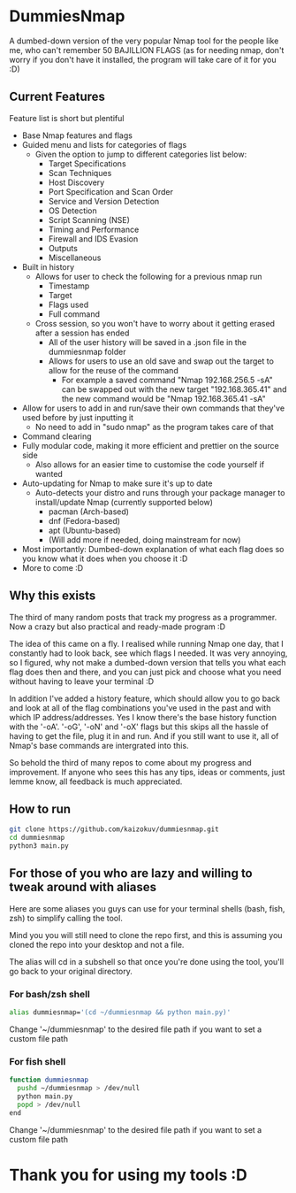 # DummiesNmap

A dumbed-down version of the very popular Nmap tool for the people like me, who can't remember 50 BAJILLION FLAGS (as for needing nmap, don't worry if you don't have it installed, the program will take care of it for you :D)

## Current Features
Feature list is short but plentiful
- Base Nmap features and flags
- Guided menu and lists for categories of flags
  - Given the option to jump to different categories list below:
    - Target Specifications
    - Scan Techniques
    - Host Discovery
    - Port Specification and Scan Order
    - Service and Version Detection
    - OS Detection
    - Script Scanning (NSE)
    - Timing and Performance
    - Firewall and IDS Evasion
    - Outputs
    - Miscellaneous
- Built in history
  - Allows for user to check the following for a previous nmap run
    - Timestamp
    - Target
    - Flags used
    - Full command
  - Cross session, so you won't have to worry about it getting erased after a session has ended
    - All of the user history will be saved in a .json file in the dummiesnmap folder
    - Allows for users to use an old save and swap out the target to allow for the reuse of the command
      - For example a saved command "Nmap 192.168.256.5 -sA" can be swapped out with the new target "192.168.365.41" and the new command would be "Nmap 192.168.365.41 -sA"
- Allow for users to add in and run/save their own commands that they've used before by just inputting it
  - No need to add in "sudo nmap" as the program takes care of that
- Command clearing
- Fully modular code, making it more efficient and prettier on the source side
  - Also allows for an easier time to customise the code yourself if wanted
- Auto-updating for Nmap to make sure it's up to date
  - Auto-detects your distro and runs through your package manager to install/update Nmap (currently supported below)
    - pacman (Arch-based)
    - dnf (Fedora-based)
    - apt (Ubuntu-based)
    - (Will add more if needed, doing mainstream for now)
- Most importantly: Dumbed-down explanation of what each flag does so you know what it does when you choose it :D
- More to come :D

## Why this exists
The third of many random posts that track my progress as a programmer. Now a crazy but also practical and ready-made program :D

The idea of this came on a fly. I realised while running Nmap one day, that I constantly had to look back, see which flags I needed. It was very annoying, so I figured, why not make a dumbed-down version that tells you what each flag does then and there, and you can just pick and choose what you need without having to leave your terminal :D

In addition I've added a history feature, which should allow you to go back and look at all of the flag combinations you've used in the past and with which IP address/addresses. Yes I know there's the base history function with the '-oA'. '-oG', '-oN' and '-oX' flags but this skips all the hassle of having to get the file, plug it in and run. And if you still want to use it, all of Nmap's base commands are intergrated into this.

So behold the third of many repos to come about my progress and improvement. If anyone who sees this has any tips, ideas or comments, just lemme know, all feedback is much appreciated.

## How to run
```bash
git clone https://github.com/kaizokuv/dummiesnmap.git
cd dummiesnmap
python3 main.py
```

## For those of you who are lazy and willing to tweak around with aliases
Here are some aliases you guys can use for your terminal shells (bash, fish, zsh) to simplify calling the tool. 

Mind you you will still need to clone the repo first, and this is assuming you cloned the repo into your desktop and not a file. 

The alias will cd in a subshell so that once you're done using the tool, you'll go back to your original directory.

### For bash/zsh shell
```bash
alias dummiesnmap='(cd ~/dummiesnmap && python main.py)'
```
Change '~/dummiesnmap' to the desired file path if you want to set a custom file path

### For fish shell
```bash
function dummiesnmap
  pushd ~/dummiesnmap > /dev/null
  python main.py
  popd > /dev/null
end
```
Change '~/dummiesnmap' to the desired file path if you want to set a custom file path


# Thank you for using my tools :D
